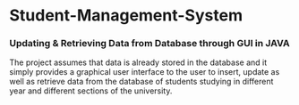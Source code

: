# Student-Management-System
### Updating & Retrieving Data from Database through GUI in JAVA

The project assumes that data is already stored in the database and 
it simply provides a graphical user interface to the user to insert, 
update as well as retrieve data from the database of students 
studying in different year and different sections of the university.
